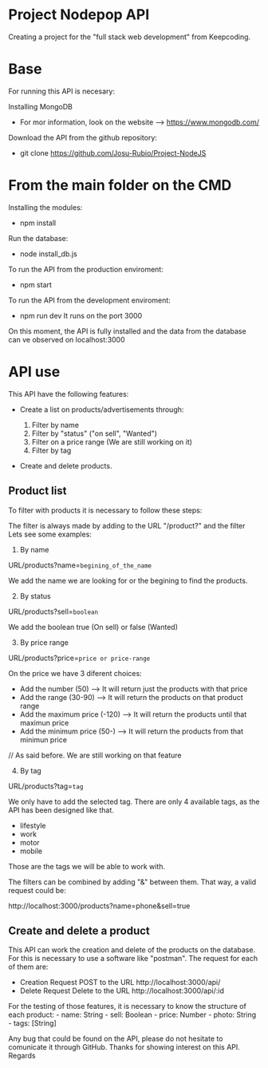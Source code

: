 # Project Nodepop API
Creating a project for the "full stack web development" from Keepcoding.

# Base

For running this API is necesary:

Installing MongoDB
- For mor information, look on the website --> https://www.mongodb.com/

Download the API from the github repository:
- git clone https://github.com/Josu-Rubio/Project-NodeJS

# From the main folder on the CMD

Installing the modules:
- npm install

Run the database: 
- node install_db.js

To run the API from the production enviroment:
- npm start 

To run the API from the development enviroment:
- npm run dev
It runs on the port 3000


On this moment, the API is fully installed and the data from the database can ve observed on localhost:3000

# API use

This API have the following features:

* Create a list on products/advertisements through:
    1. Filter by name
    2. Filter by "status" ("on sell", "Wanted")
    3. Filter on a price range (We are still working on it)
    4. Filter by tag

* Create and delete products.


## Product list
To filter with products it is necessary to follow these steps:

The filter is always made by adding to the URL "/product?" and the filter
Lets see some examples:

1. By name

URL/products?name=`begining_of_the_name`

We add the name we are looking for or the begining to find the products.

2. By status

URL/products?sell=`boolean`

We add the boolean true (On sell) or false (Wanted)

3. By price range

URL/products?price=`price or price-range`

On the price we have 3 diferent choices:
- Add the number (50) --> It will return just the products with that price
- Add the range (30-90) --> It will return the products on that product range
- Add the maximum price (-120) --> It will return the products until that maximun price
- Add the minimum price (50-) --> It will return the products from that minimun price

// As said before. We are still working on that feature

4. By tag

URL/products?tag=`tag`

We only have to add the selected tag. 
There are only 4 available tags, as the API has been designed like that. 
- lifestyle
- work
- motor
- mobile

Those are the tags we will be able to work with.


The filters can be combined by adding "&" between them.
That way, a valid request could be:

http://localhost:3000/products?name=phone&sell=true

## Create and delete a product
This API can work the creation and delete of the products on the database.
For this is necessary to use a software like "postman".
The request for each of them are:
* Creation
Request POST to the URL http://localhost:3000/api/
* Delete
Request Delete to the URL http://localhost:3000/api/:id

For the testing of those features, it is necessary to know the structure of each product:
    - name: String
    - sell: Boolean
    - price: Number
    - photo: String
    - tags: [String]


Any bug that could be found on the API, please do not hesitate to comunicate it through GitHub.
Thanks for showing interest on this API. 
Regards
